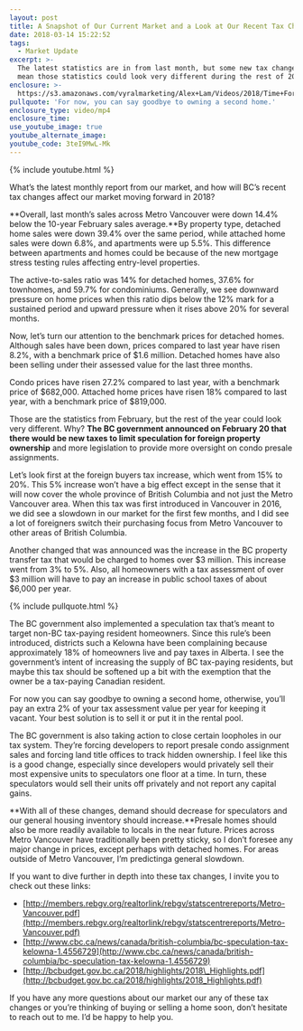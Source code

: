 ```yaml
---
layout: post
title: A Snapshot of Our Current Market and a Look at Our Recent Tax Changes
date: 2018-03-14 15:22:52
tags:
  - Market Update
excerpt: >-
  The latest statistics are in from last month, but some new tax changes could
  mean those statistics could look very different during the rest of 2018.
enclosure: >-
  https://s3.amazonaws.com/vyralmarketing/Alex+Lam/Videos/2018/Time+For+Your+February+Market+Update+-+Vancouver+Real+Estate+Agent.mp4
pullquote: 'For now, you can say goodbye to owning a second home.'
enclosure_type: video/mp4
enclosure_time:
use_youtube_image: true
youtube_alternate_image:
youtube_code: 3teI9MwL-Mk
---
```


{% include youtube.html %}

What’s the latest monthly report from our market, and how will BC’s recent tax changes affect our market moving forward in 2018?

**Overall, last month’s sales across Metro Vancouver were down 14.4% below the 10-year February sales average.**By property type, detached home sales were down 39.4% over the same period, while attached home sales were down 6.8%, and apartments were up 5.5%. This difference between apartments and homes could be because of the new mortgage stress testing rules affecting entry-level properties.

The active-to-sales ratio was 14% for detached homes, 37.6% for townhomes, and 59.7% for condominiums. Generally, we see downward pressure on home prices when this ratio dips below the 12% mark for a sustained period and upward pressure when it rises above 20% for several months.

Now, let’s turn our attention to the benchmark prices for detached homes. Although sales have been down, prices compared to last year have risen 8.2%, with a benchmark price of $1.6 million. Detached homes have also been selling under their assessed value for the last three months.

Condo prices have risen 27.2% compared to last year, with a benchmark price of $682,000. Attached home prices have risen 18% compared to last year, with a benchmark price of $819,000.

Those are the statistics from February, but the rest of the year could look very different. Why? **The BC government announced on February 20 that there would be new taxes to limit speculation for foreign property ownership** and more legislation to provide more oversight on condo presale assignments.

Let’s look first at the foreign buyers tax increase, which went from 15% to 20%. This 5% increase won’t have a big effect except in the sense that it will now cover the whole province of British Columbia and not just the Metro Vancouver area. When this tax was first introduced in Vancouver in 2016, we did see a slowdown in our market for the first few months, and I did see a lot of foreigners switch their purchasing focus from Metro Vancouver to other areas of British Columbia.

Another changed that was announced was the increase in the BC property transfer tax that would be charged to homes over $3 million. This increase went from 3% to 5%. Also, all homeowners with a tax assessment of over $3 million will have to pay an increase in public school taxes of about $6,000 per year.

{% include pullquote.html %}

The BC government also implemented a speculation tax that’s meant to target non-BC tax-paying resident homeowners. Since this rule’s been introduced, districts such a Kelowna have been complaining because approximately 18% of homeowners live and pay taxes in Alberta. I see the government’s intent of increasing the supply of BC tax-paying residents, but maybe this tax should be softened up a bit with the exemption that the owner be a tax-paying Canadian resident.

For now you can say goodbye to owning a second home, otherwise, you’ll pay an extra 2% of your tax assessment value per year for keeping it vacant. Your best solution is to sell it or put it in the rental pool.

The BC government is also taking action to close certain loopholes in our tax system. They’re forcing developers to report presale condo assignment sales and forcing land title offices to track hidden ownership. I feel like this is a good change, especially since developers would privately sell their most expensive units to speculators one floor at a time. In turn, these speculators would sell their units off privately and not report any capital gains.

**With all of these changes, demand should decrease for speculators and our general housing inventory should increase.**Presale homes should also be more readily available to locals in the near future. Prices across Metro Vancouver have traditionally been pretty sticky, so I don’t foresee any major change in prices, except perhaps with detached homes. For areas outside of Metro Vancouver, I’m predictinga general slowdown.

If you want to dive further in depth into these tax changes, I invite you to check out these links:

* [http://members.rebgv.org/realtorlink/rebgv/statscentrereports/Metro-Vancouver.pdf](http://members.rebgv.org/realtorlink/rebgv/statscentrereports/Metro-Vancouver.pdf)
* [http://www.cbc.ca/news/canada/british-columbia/bc-speculation-tax-kelowna-1.4556729](http://www.cbc.ca/news/canada/british-columbia/bc-speculation-tax-kelowna-1.4556729)
* [http://bcbudget.gov.bc.ca/2018/highlights/2018\_Highlights.pdf](http://bcbudget.gov.bc.ca/2018/highlights/2018_Highlights.pdf)

If you have any more questions about our market our any of these tax changes or you’re thinking of buying or selling a home soon, don’t hesitate to reach out to me. I’d be happy to help you.

&nbsp;